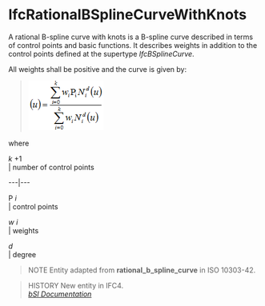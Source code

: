 IfcRationalBSplineCurveWithKnots
================================
A rational B-spline curve with knots is a B-spline curve described in terms of
control points and basic functions. It describes weights in addition to the
control points defined at the supertype _IfcBSplineCurve_.  
  
All weights shall be positive and the curve is given by:  
  
> ![Math](figures/ifcrationalbsplinecurvewithknots-math1.gif)  
  
where  
  
  
  
 _k_ +1  
| number of control points  
  
---|---  
  
  
P _i_  
|  control points  
  
  
  
 _w i_  
| weights  
  
  
  
 _d_  
|  degree  
  
  
  
  
> NOTE  Entity adapted from **rational_b_spline_curve** in ISO 10303-42.  
  
> HISTORY  New entity in IFC4.  
[ _bSI
Documentation_](https://standards.buildingsmart.org/IFC/DEV/IFC4_2/FINAL/HTML/schema/ifcgeometryresource/lexical/ifcrationalbsplinecurvewithknots.htm)


